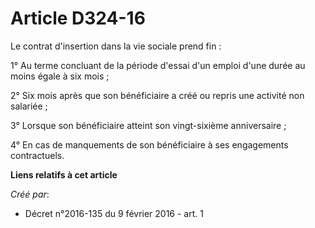 # Article D324-16

Le contrat d'insertion dans la vie sociale prend fin : 

1° Au terme concluant de la période d'essai d'un emploi d'une durée au moins égale à six mois ; 

2° Six mois après que son bénéficiaire a créé ou repris une activité non salariée ; 

3° Lorsque son bénéficiaire atteint son vingt-sixième anniversaire ; 

4° En cas de manquements de son bénéficiaire à ses engagements contractuels.

**Liens relatifs à cet article**

_Créé par_:

  - Décret n°2016-135 du 9 février 2016 - art. 1
